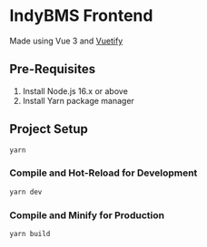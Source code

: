 # IndyBMS Frontend

Made using Vue 3 and [Vuetify](https://next.vuetifyjs.com/en/components/all/)

## Pre-Requisites
1. Install Node.js 16.x or above
2. Install Yarn package manager
## Project Setup

```sh
yarn
```

### Compile and Hot-Reload for Development

```sh
yarn dev
```

### Compile and Minify for Production

```sh
yarn build
```
